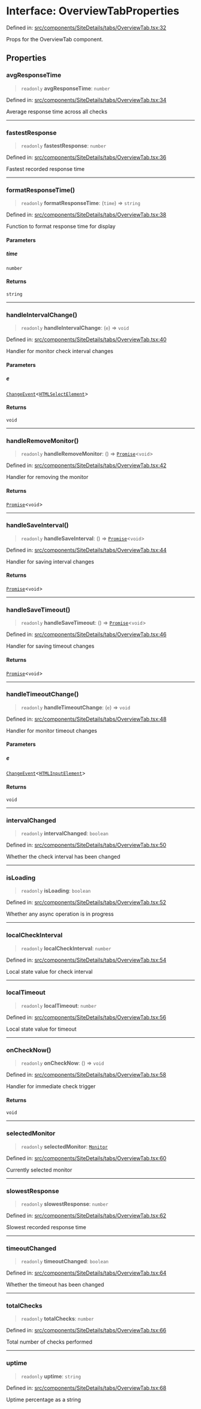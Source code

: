 # Interface: OverviewTabProperties

Defined in: [src/components/SiteDetails/tabs/OverviewTab.tsx:32](https://github.com/Nick2bad4u/Uptime-Watcher/blob/8a1973382d5fe14c52996ecda381894eb7ecd4a6/src/components/SiteDetails/tabs/OverviewTab.tsx#L32)

Props for the OverviewTab component.

## Properties

### avgResponseTime

> `readonly` **avgResponseTime**: `number`

Defined in: [src/components/SiteDetails/tabs/OverviewTab.tsx:34](https://github.com/Nick2bad4u/Uptime-Watcher/blob/8a1973382d5fe14c52996ecda381894eb7ecd4a6/src/components/SiteDetails/tabs/OverviewTab.tsx#L34)

Average response time across all checks

***

### fastestResponse

> `readonly` **fastestResponse**: `number`

Defined in: [src/components/SiteDetails/tabs/OverviewTab.tsx:36](https://github.com/Nick2bad4u/Uptime-Watcher/blob/8a1973382d5fe14c52996ecda381894eb7ecd4a6/src/components/SiteDetails/tabs/OverviewTab.tsx#L36)

Fastest recorded response time

***

### formatResponseTime()

> `readonly` **formatResponseTime**: (`time`) => `string`

Defined in: [src/components/SiteDetails/tabs/OverviewTab.tsx:38](https://github.com/Nick2bad4u/Uptime-Watcher/blob/8a1973382d5fe14c52996ecda381894eb7ecd4a6/src/components/SiteDetails/tabs/OverviewTab.tsx#L38)

Function to format response time for display

#### Parameters

##### time

`number`

#### Returns

`string`

***

### handleIntervalChange()

> `readonly` **handleIntervalChange**: (`e`) => `void`

Defined in: [src/components/SiteDetails/tabs/OverviewTab.tsx:40](https://github.com/Nick2bad4u/Uptime-Watcher/blob/8a1973382d5fe14c52996ecda381894eb7ecd4a6/src/components/SiteDetails/tabs/OverviewTab.tsx#L40)

Handler for monitor check interval changes

#### Parameters

##### e

[`ChangeEvent`](https://github.com/DefinitelyTyped/DefinitelyTyped/blob/1a60e1b9a9062ff9c48c681ca3d8b6f717b616b9/types/react/index.d.ts#L2018)\<[`HTMLSelectElement`](https://developer.mozilla.org/docs/Web/API/HTMLSelectElement)\>

#### Returns

`void`

***

### handleRemoveMonitor()

> `readonly` **handleRemoveMonitor**: () => [`Promise`](https://developer.mozilla.org/docs/Web/JavaScript/Reference/Global_Objects/Promise)\<`void`\>

Defined in: [src/components/SiteDetails/tabs/OverviewTab.tsx:42](https://github.com/Nick2bad4u/Uptime-Watcher/blob/8a1973382d5fe14c52996ecda381894eb7ecd4a6/src/components/SiteDetails/tabs/OverviewTab.tsx#L42)

Handler for removing the monitor

#### Returns

[`Promise`](https://developer.mozilla.org/docs/Web/JavaScript/Reference/Global_Objects/Promise)\<`void`\>

***

### handleSaveInterval()

> `readonly` **handleSaveInterval**: () => [`Promise`](https://developer.mozilla.org/docs/Web/JavaScript/Reference/Global_Objects/Promise)\<`void`\>

Defined in: [src/components/SiteDetails/tabs/OverviewTab.tsx:44](https://github.com/Nick2bad4u/Uptime-Watcher/blob/8a1973382d5fe14c52996ecda381894eb7ecd4a6/src/components/SiteDetails/tabs/OverviewTab.tsx#L44)

Handler for saving interval changes

#### Returns

[`Promise`](https://developer.mozilla.org/docs/Web/JavaScript/Reference/Global_Objects/Promise)\<`void`\>

***

### handleSaveTimeout()

> `readonly` **handleSaveTimeout**: () => [`Promise`](https://developer.mozilla.org/docs/Web/JavaScript/Reference/Global_Objects/Promise)\<`void`\>

Defined in: [src/components/SiteDetails/tabs/OverviewTab.tsx:46](https://github.com/Nick2bad4u/Uptime-Watcher/blob/8a1973382d5fe14c52996ecda381894eb7ecd4a6/src/components/SiteDetails/tabs/OverviewTab.tsx#L46)

Handler for saving timeout changes

#### Returns

[`Promise`](https://developer.mozilla.org/docs/Web/JavaScript/Reference/Global_Objects/Promise)\<`void`\>

***

### handleTimeoutChange()

> `readonly` **handleTimeoutChange**: (`e`) => `void`

Defined in: [src/components/SiteDetails/tabs/OverviewTab.tsx:48](https://github.com/Nick2bad4u/Uptime-Watcher/blob/8a1973382d5fe14c52996ecda381894eb7ecd4a6/src/components/SiteDetails/tabs/OverviewTab.tsx#L48)

Handler for monitor timeout changes

#### Parameters

##### e

[`ChangeEvent`](https://github.com/DefinitelyTyped/DefinitelyTyped/blob/1a60e1b9a9062ff9c48c681ca3d8b6f717b616b9/types/react/index.d.ts#L2018)\<[`HTMLInputElement`](https://developer.mozilla.org/docs/Web/API/HTMLInputElement)\>

#### Returns

`void`

***

### intervalChanged

> `readonly` **intervalChanged**: `boolean`

Defined in: [src/components/SiteDetails/tabs/OverviewTab.tsx:50](https://github.com/Nick2bad4u/Uptime-Watcher/blob/8a1973382d5fe14c52996ecda381894eb7ecd4a6/src/components/SiteDetails/tabs/OverviewTab.tsx#L50)

Whether the check interval has been changed

***

### isLoading

> `readonly` **isLoading**: `boolean`

Defined in: [src/components/SiteDetails/tabs/OverviewTab.tsx:52](https://github.com/Nick2bad4u/Uptime-Watcher/blob/8a1973382d5fe14c52996ecda381894eb7ecd4a6/src/components/SiteDetails/tabs/OverviewTab.tsx#L52)

Whether any async operation is in progress

***

### localCheckInterval

> `readonly` **localCheckInterval**: `number`

Defined in: [src/components/SiteDetails/tabs/OverviewTab.tsx:54](https://github.com/Nick2bad4u/Uptime-Watcher/blob/8a1973382d5fe14c52996ecda381894eb7ecd4a6/src/components/SiteDetails/tabs/OverviewTab.tsx#L54)

Local state value for check interval

***

### localTimeout

> `readonly` **localTimeout**: `number`

Defined in: [src/components/SiteDetails/tabs/OverviewTab.tsx:56](https://github.com/Nick2bad4u/Uptime-Watcher/blob/8a1973382d5fe14c52996ecda381894eb7ecd4a6/src/components/SiteDetails/tabs/OverviewTab.tsx#L56)

Local state value for timeout

***

### onCheckNow()

> `readonly` **onCheckNow**: () => `void`

Defined in: [src/components/SiteDetails/tabs/OverviewTab.tsx:58](https://github.com/Nick2bad4u/Uptime-Watcher/blob/8a1973382d5fe14c52996ecda381894eb7ecd4a6/src/components/SiteDetails/tabs/OverviewTab.tsx#L58)

Handler for immediate check trigger

#### Returns

`void`

***

### selectedMonitor

> `readonly` **selectedMonitor**: [`Monitor`](../../../../../../shared/types/interfaces/Monitor.md)

Defined in: [src/components/SiteDetails/tabs/OverviewTab.tsx:60](https://github.com/Nick2bad4u/Uptime-Watcher/blob/8a1973382d5fe14c52996ecda381894eb7ecd4a6/src/components/SiteDetails/tabs/OverviewTab.tsx#L60)

Currently selected monitor

***

### slowestResponse

> `readonly` **slowestResponse**: `number`

Defined in: [src/components/SiteDetails/tabs/OverviewTab.tsx:62](https://github.com/Nick2bad4u/Uptime-Watcher/blob/8a1973382d5fe14c52996ecda381894eb7ecd4a6/src/components/SiteDetails/tabs/OverviewTab.tsx#L62)

Slowest recorded response time

***

### timeoutChanged

> `readonly` **timeoutChanged**: `boolean`

Defined in: [src/components/SiteDetails/tabs/OverviewTab.tsx:64](https://github.com/Nick2bad4u/Uptime-Watcher/blob/8a1973382d5fe14c52996ecda381894eb7ecd4a6/src/components/SiteDetails/tabs/OverviewTab.tsx#L64)

Whether the timeout has been changed

***

### totalChecks

> `readonly` **totalChecks**: `number`

Defined in: [src/components/SiteDetails/tabs/OverviewTab.tsx:66](https://github.com/Nick2bad4u/Uptime-Watcher/blob/8a1973382d5fe14c52996ecda381894eb7ecd4a6/src/components/SiteDetails/tabs/OverviewTab.tsx#L66)

Total number of checks performed

***

### uptime

> `readonly` **uptime**: `string`

Defined in: [src/components/SiteDetails/tabs/OverviewTab.tsx:68](https://github.com/Nick2bad4u/Uptime-Watcher/blob/8a1973382d5fe14c52996ecda381894eb7ecd4a6/src/components/SiteDetails/tabs/OverviewTab.tsx#L68)

Uptime percentage as a string
